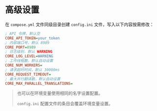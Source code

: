 # 高级设置

在 `compose.yml` 文件同级目录创建 `config.ini` 文件，写入以下内容按需修改：

```ini
; API 令牌，默认空
CORE_API_TOKEN=your_token
; 内部端口号，默认 8989
CORE_PORT=8989
; 日志级别，默认 WARNING
CORE_LOG_LEVEL=WARNING
; 工作线程数，默认自动设置
CORE_NUM_WORKERS=
; 请求超时时间，默认 30000ms
CORE_REQUEST_TIMEOUT=
; 最大并行翻译数，默认自动设置
CORE_MAX_PARALLEL_TRANSLATIONS=
```

> 也可以在环境变量使用相同的名字设置配置。
> 
> `config.ini` 配置文件的条目会覆盖环境变量设置。
